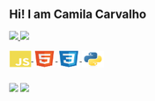 ## Hi! I am Camila Carvalho 
<div>
  <a href="https://github.com/camilacarvalhon">
  <img height="160em" src="https://github-readme-stats.vercel.app/api?username=camilacarvalhon&show_icons=true&theme=dracula&include_all_commits=true&count_private=true"/>
  <img height="160em"  src="https://github-readme-stats.vercel.app/api/top-langs/?username=camilacarvalhon&layout=compact&langs_count=7&theme=dracula"/>
</div>

<div style="display: inline_block"><br>
  <img align="center" alt="Cami-Js" height="30" width="40" src="https://raw.githubusercontent.com/devicons/devicon/master/icons/javascript/javascript-plain.svg">
  <img align="center" alt="Cami-HTML" height="30" width="40" src="https://raw.githubusercontent.com/devicons/devicon/master/icons/html5/html5-original.svg">
  <img align="center" alt="Cami-CSS" height="30" width="40" src="https://raw.githubusercontent.com/devicons/devicon/master/icons/css3/css3-original.svg">
  <img align="center" alt="Cami-Python" height="30" width="40" src="https://raw.githubusercontent.com/devicons/devicon/master/icons/python/python-original.svg">
</div>
  
## 
<div>
  <a href = "carvalho.camilan@gmail.com"><img src="https://img.shields.io/badge/Gmail-D14836?style=for-the-badge&logo=gmail&logoColor=white" target="_blank"></a>
  <a href="https://www.linkedin.com/in/camila-carvalho-a1576820/" target="_blank"><img src="https://img.shields.io/badge/-LinkedIn-%230077B5?style=for-the-badge&logo=linkedin&logoColor=white" target="_blank"></a> 
</div>

